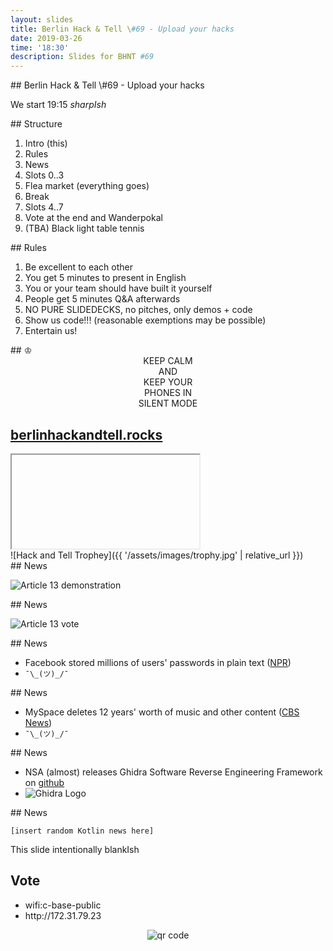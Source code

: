 ```yaml
---
layout: slides
title: Berlin Hack & Tell \#69 - Upload your hacks
date: 2019-03-26
time: '18:30'
description: Slides for BHNT #69
---
```


<section data-markdown>
## Berlin Hack & Tell \#69 - Upload your hacks

We start 19:15 *sharpIsh*
</section>

<section data-markdown>
## Structure

1. Intro (this)
1. Rules
1. News
1. Slots 0..3
1. Flea market (everything goes)
1. Break
1. Slots 4..7
1. Vote at the end and Wanderpokal
1. (TBA) Black light table tennis
</section>

<section data-markdown>
## Rules

1. Be excellent to each other
1. You get 5 minutes to present in English
1. You or your team should have built it yourself
1. People get 5 minutes Q&A afterwards
1. NO PURE SLIDEDECKS, no pitches, only demos + code
1. Show us code!!! (reasonable exemptions may be possible)
1. Entertain us!
</section>

<section data-markdown>
## &#9812;
<center>
KEEP CALM</br>
AND</br>
KEEP YOUR</br>
PHONES IN</br>
SILENT MODE</br>
</center>
</section>

<section>
<h2><a href="https://berlinhackandtell.rocks/">berlinhackandtell.rocks</a></h2>
<iframe class="stretch" data-src="https://berlinhackandtell.rocks"></iframe>
</section>

<section data-markdown>
![Hack and Tell Trophey]({{ '/assets/images/trophy.jpg' | relative_url }})
</section>

<section data-markdown>
## News

![Article 13 demonstration](https://preview.redd.it/sh5mctmysqj21.jpg?width=960&crop=smart&auto=webp&s=ba2e17461ac5b1d16b5eabe58f8a6112426b0cf9)

</section>

<section data-markdown>
## News

![Article 13 vote](https://pbs.twimg.com/media/D2lS2JaW0AAMD5L.jpg)

</section>

<section data-markdown>
## News

* Facebook stored millions of users' passwords in plain text ([NPR](https://text.npr.org/s.php?sId=705588364))
* `¯\_(ツ)_/¯ `

</section>

<section data-markdown>
## News

* MySpace deletes 12 years' worth of music and other content ([CBS News](https://www.cbsnews.com/news/myspace-music-lost-as-12-years-worth-of-data-wiped-out/))
* `¯\_(ツ)_/¯ `

</section>

<section data-markdown>
## News

* NSA (almost) releases Ghidra Software Reverse Engineering Framework on [github](https://github.com/NationalSecurityAgency/ghidra)
* ![Ghidra Logo](https://www.nsa.gov/portals/70/Templates/Ghidra.png?ver=2019-01-31-122111-373)

</section>

<section data-markdown>
## News

` [insert random Kotlin news here] `

</section>

<section data-markdown>
This slide intentionally blankIsh
</section>

<section>
<h2>Vote</h2>

<ul>
<li>wifi:c-base-public</li>
<li>http://172.31.79.23</li>
</ul>
<center>
<img src="http://api.qrserver.com/v1/create-qr-code/?color=000000&amp;bgcolor=FFFFFF&amp;data=http%3A%2F%2F172.31.79.23&amp;qzone=1&amp;margin=0&amp;size=400x400&amp;ecc=L" alt="qr code" />
</center>
</section>
